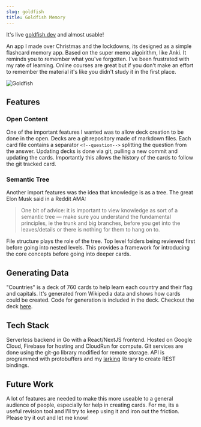 ```yaml
---
slug: goldfish
title: Goldfish Memory
---
```


It's live [goldfish.dev](https://goldfish.dev) and almost usable!

An app I made over Christmas and the lockdowns, its designed as a simple flashcard memory app.
Based on the super memo algoirithm, like Anki.
It reminds you to remember what you've forgotten.
I've been frustrated with my rate of learning.
Online courses are great but if you don't make an effort to remember the material it's like you didn't study it in the first place.

![Goldfish](https://goldfish.dev/images/GoldfishWIP.png)

<!--truncate-->

## Features

### Open Content

One of the important features I wanted was to allow deck creation to be done in the open.
Decks are a git repository made of markdown files.
Each card file contains a separator `<!--question-->` splitting the question from the answer.
Updating decks is done via git, pulling a new commit and updating the cards.
Importantly this allows the history of the cards to follow the git tracked card.

### Semantic Tree

Another import features was the idea that knowledge is as a tree.
The great Elon Musk said in a Reddit AMA:

> One bit of advice: it is important to view knowledge as sort of a semantic tree — make sure you understand the fundamental principles, ie the trunk and big branches, before you get into the leaves/details or there is nothing for them to hang on to.

File structure plays the role of the tree.
Top level folders being reviewed first before going into nested levels.
This provides a framework for introducing the core concepts before going into deeper cards.

## Generating Data

"Countries" is a deck of 760 cards to help learn each country and their flag and capitals.
It's generated from Wikipedia data and shows how cards could be created.
Code for generation is included in the deck. Checkout the deck [here](https://goldfish.dev/decks/ii7BwwJgRncyGfxx6eMi).

## Tech Stack

Serverless backend in Go with a React/NextJS frontend.
Hosted on Google Cloud, Firebase for hosting and CloudRun for compute.
Git services are done using the git-go library modified for remote storage.
API is programmed with protobuffers and my [larking](https://github.com/emcfarlane/larking) library to create REST bindings.

## Future Work

A lot of features are needed to make this more useable to a general audience of people, especially for help in creating cards.
For me, its a useful revision tool and I'll try to keep using it and iron out the friction.
Please try it out and let me know!


